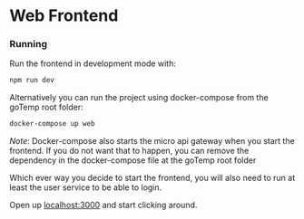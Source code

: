 # Web Frontend


### Running

Run the frontend in development mode with:

```bash
npm run dev
```

Alternatively you can run the project using docker-compose from the goTemp root folder:
```bash   
docker-compose up web  
```
*Note*: Docker-compose also starts the micro api gateway when you start the frontend. 
If you do not want that to happen, you can remove the dependency in the docker-compose file at the goTemp root folder 

Which ever way you decide to start the frontend, you will also need to run at least the user service to be able to login.

Open up [localhost:3000](http://localhost:3000) and start clicking around.

